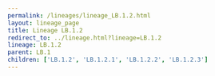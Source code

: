 ```yaml
---
permalink: /lineages/lineage_LB.1.2.html
layout: lineage_page
title: Lineage LB.1.2
redirect_to: ../lineage.html?lineage=LB.1.2
lineage: LB.1.2
parent: LB.1
children: ['LB.1.2', 'LB.1.2.1', 'LB.1.2.2', 'LB.1.2.3']
---
```

